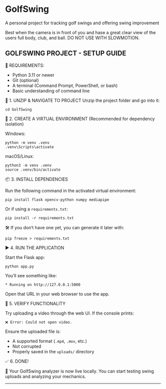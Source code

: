 # GolfSwing
A personal project for tracking golf swings and offering swing improvement

Best when the camera is in front of you and hase a great clear view of the users full body, club, and ball. DO NOT USE WITH SLOWMOTION. 

GOLFSWING PROJECT - SETUP GUIDE
-------------------------------

🧱 REQUIREMENTS:
- Python 3.11 or newer
- Git (optional)
- A terminal (Command Prompt, PowerShell, or bash)
- Basic understanding of command line

📁 1. UNZIP & NAVIGATE TO PROJECT
Unzip the project folder and go into it:

    cd GolfSwing

🌱 2. CREATE A VIRTUAL ENVIRONMENT
(Recommended for dependency isolation)

Windows:

    python -m venv .venv
    .venv\Scripts\activate

macOS/Linux:

    python3 -m venv .venv
    source .venv/bin/activate

📦 3. INSTALL DEPENDENCIES

Run the following command in the activated virtual environment:

    pip install flask opencv-python numpy mediapipe

Or if using a `requirements.txt`:

    pip install -r requirements.txt

🛠 If you don’t have one yet, you can generate it later with:

    pip freeze > requirements.txt

▶️ 4. RUN THE APPLICATION

Start the Flask app:

    python app.py

You’ll see something like:

    * Running on http://127.0.0.1:5000

Open that URL in your web browser to use the app.

🧪 5. VERIFY FUNCTIONALITY

Try uploading a video through the web UI.
If the console prints:

    ❌ Error: Could not open video.

Ensure the uploaded file is:
- A supported format (`.mp4`, `.mov`, etc.)
- Not corrupted
- Properly saved in the `uploads/` directory

✅ 6. DONE!

🎉 Your GolfSwing analyzer is now live locally.
You can start testing swing uploads and analyzing your mechanics.

---


